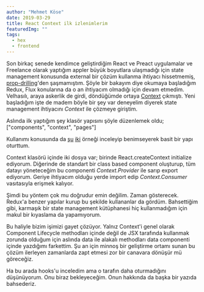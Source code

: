 ```yaml
---
author: "Mehmet Köse"
date: 2019-03-29
title: React Context ilk izlenimlerim
featuredImg: ""
tags: 
  - hex
  - frontend
---
```


Son birkaç senede kendimce geliştirdiğim React ve Preact uygulamalar ve Freelance olarak yaptığım appler  büyük boyutlara ulaşmadığı için state management konusunda external bir çözüm kullanma ihtiyacı hissetmemiş, [prop-drilling](https://kentcdodds.com/blog/prop-drilling/)'den şaşmamıştım. Şöyle bir bakayım diye okumaya başladığım Redux, Flux konularına da o an ihtiyacım olmadığı için devam etmedim. Velhasılı, araya askerlik de girdi, döndüğümde ortaya [Context](https://reactjs.org/docs/context.html) çıkmıştı. Yeni başladığım işte de madem böyle bir şey var deneyelim diyerek state management ihtiyacını *Context* ile çözmeye giriştim.

Aslında ilk yaptığım şey klasör yapısını şöyle düzenlemek oldu; ["components", "context", "pages"]

Kullanımı konusunda da [şu](https://github.com/joseferrer1090/example-context-api) [iki](https://github.com/academind/react-redux-vs-context) örneği inceleyip benimseyerek basit bir yapı oturttum. 

Context klasörü içinde iki dosya var; birinde React.createContext initialize ediyorum. Diğerinde de standart bir class based component oluşturup, tüm datayı yöneteceğim bu componenti *Context.Provider* ile sarıp export ediyorum. Geriye ihtiyacım olduğu yerde import edip *Context.Consumer* vasıtasıyla erişmek kalıyor. 

Şimdi bu yöntem çok mu doğrudur emin değilim. Zaman gösterecek. Redux'a benzer yapılar kurup bu şekilde kullananlar da gördüm. Bahsettiğim gibi, karmaşık bir state management kütüphanesi hiç kullanmadığım için makul bir kıyaslama da yapamıyorum. 

Bu haliyle bizim işimizi gayet çözüyor. Yalnız Context'i genel olarak Component Lifecycle methodları içinde değil de JSX tarafında kullanmak zorunda olduğum için aslında data ile alakalı methodları data componenti içinde yazdığımı farkettim. Şu an için minnoş bir geliştirme ortamı sunan bu çözüm ilerleyen zamanlarda zapt etmesi zor bir canavara dönüşür mü göreceğiz. 

Ha bu arada hooks'u inceledim ama o tarafın daha oturmadığını düşünüyorum. Onu biraz bekleyeceğim. Onun hakkında da başka bir yazıda bahsederiz. 